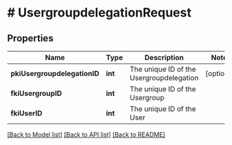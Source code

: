 # # UsergroupdelegationRequest

## Properties

Name | Type | Description | Notes
------------ | ------------- | ------------- | -------------
**pkiUsergroupdelegationID** | **int** | The unique ID of the Usergroupdelegation | [optional]
**fkiUsergroupID** | **int** | The unique ID of the Usergroup |
**fkiUserID** | **int** | The unique ID of the User |

[[Back to Model list]](../../README.md#models) [[Back to API list]](../../README.md#endpoints) [[Back to README]](../../README.md)

